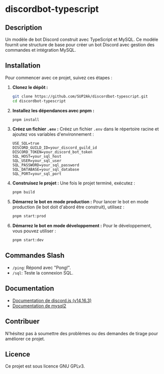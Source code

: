# discordbot-typescript

## Description

Un modèle de bot Discord construit avec TypeScript et MySQL. Ce modèle fournit une structure de base pour créer un bot Discord avec gestion des commandes et intégration MySQL.

## Installation

Pour commencer avec ce projet, suivez ces étapes :

1. **Clonez le dépôt :**

   ```bash
   git clone https://github.com/SUP2Ak/discordbot-typescript.git
   cd discordbot-typescript
   ```
2. **Installez les dépendances avec pnpm :**

   ```bash
   pnpm install
   ```
3. **Créez un fichier `.env` :**
   Créez un fichier `.env` dans le répertoire racine et ajoutez vos variables d'environnement :

   ```
   USE_SQL=true
   DISCORD_GUILD_ID=your_discord_guild_id
   DISCORD_TOKEN=your_discord_bot_token
   SQL_HOST=your_sql_host
   SQL_USER=your_sql_user
   SQL_PASSWORD=your_sql_password
   SQL_DATABASE=your_sql_database
   SQL_PORT=your_sql_port
   ```
4. **Construisez le projet :**
   Une fois le projet terminé, exécutez :

   ```bash
   pnpm build
   ```
5. **Démarrez le bot en mode production :**
   Pour lancer le bot en mode production (le bot doit d'abord être construit), utilisez :

   ```bash
   pnpm start:prod
   ```
6. **Démarrez le bot en mode développement :**
   Pour le développement, vous pouvez utiliser :

   ```bash
   pnpm start:dev
   ```

## Commandes Slash

- `/ping`: Répond avec "Pong!".
- `/sql`: Teste la connexion SQL.

## Documentation

- [Documentation de discord.js (v14.16.3)](https://discord.js.org/docs/packages/discord.js/14.16.3)
- [Documentation de mysql2](https://sidorares.github.io/node-mysql2/docs/documentation)

## Contribuer

N'hésitez pas à soumettre des problèmes ou des demandes de tirage pour améliorer ce projet.

## Licence

Ce projet est sous licence GNU GPLv3.
